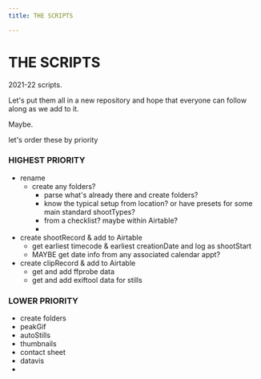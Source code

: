 ```yaml
---
title: THE SCRIPTS

---
```


# THE SCRIPTS

2021-22 scripts.

Let's put them all in a new repository and hope that everyone can follow along as we add to it. 

Maybe.

let's order these by priority

### HIGHEST PRIORITY
- rename
    - create any folders?
        - parse what's already there and create folders?
        - know the typical setup from location? or have presets for some main standard shootTypes?
        - from a checklist? maybe within Airtable?
        - 
- create shootRecord & add to Airtable
    - get earliest timecode & earliest creationDate and log as shootStart
    - MAYBE get date info from any associated calendar appt?
- create clipRecord & add to Airtable
    - get and add ffprobe data
    - get and add exiftool data for stills


### LOWER PRIORITY
- create folders
- peakGif
- autoStills
- thumbnails
- contact sheet
- datavis
- 


